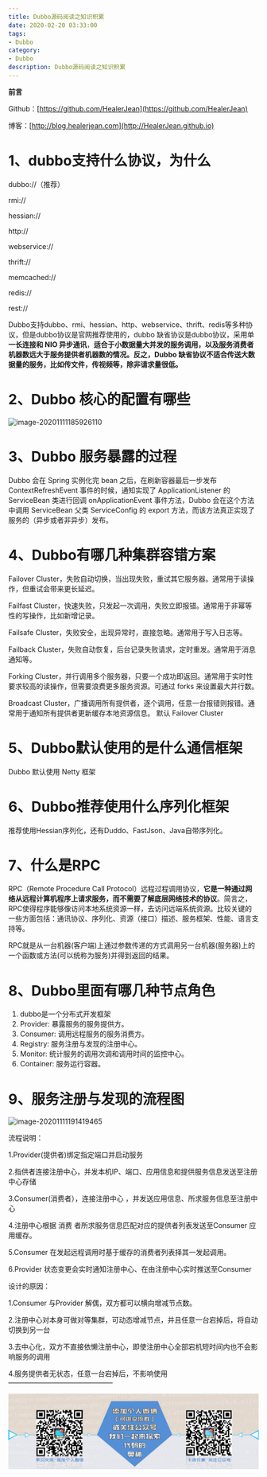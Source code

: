 ```yaml
---
title: Dubbo源码阅读之知识积累
date: 2020-02-20 03:33:00
tags: 
- Dubbo
category: 
- Dubbo
description: Dubbo源码阅读之知识积累
---
```


**前言**     

 Github：[https://github.com/HealerJean](https://github.com/HealerJean)         

 博客：[http://blog.healerjean.com](http://HealerJean.github.io)          



# 1、dubbo支持什么协议，为什么

dubbo://（推荐）   

rmi://   

hessian://   

http://   

webservice://   

thrift://    

memcached://    

redis://    

rest://  



Dubbo支持dubbo、rmi、hessian、http、webservice、thrift、redis等多种协议，但是dubbo协议是官网推荐使用的，dubbo 缺省协议是dubbo协议，采用单**一长连接和 NIO 异步通讯**，**适合于小数据量大并发的服务调用，以及服务消费者机器数远大于服务提供者机器数的情况。反之，Dubbo 缺省协议不适合传送大数据量的服务，比如传文件，传视频等，除非请求量很低。**  



# 2、Dubbo 核心的配置有哪些

![image-20201111185926110](https://raw.githubusercontent.com/HealerJean/HealerJean.github.io/master/blogImages/image-20201111185926110.png)

# 3、Dubbo 服务暴露的过程

Dubbo 会在 Spring 实例化完 bean 之后，在刷新容器最后一步发布 ContextRefreshEvent 事件的时候，通知实现了 ApplicationListener 的 ServiceBean 类进行回调 onApplicationEvent 事件方法，Dubbo 会在这个方法中调用 ServiceBean 父类 ServiceConfig 的 export 方法，而该方法真正实现了服务的（异步或者非异步）发布。



# 4、Dubbo有哪几种集群容错方案

Failover Cluster，失败自动切换，当出现失败，重试其它服务器。通常用于读操作，但重试会带来更长延迟。      

Failfast Cluster，快速失败，只发起一次调用，失败立即报错。通常用于非幂等性的写操作，比如新增记录。         

Failsafe Cluster，失败安全，出现异常时，直接忽略。通常用于写入日志等。           

Failback Cluster，失败自动恢复，后台记录失败请求，定时重发。通常用于消息通知等。            

Forking Cluster，并行调用多个服务器，只要一个成功即返回。通常用于实时性要求较高的读操作，但需要浪费更多服务资源。可通过 forks 来设置最大并行数。           

Broadcast Cluster，广播调用所有提供者，逐个调用，任意一台报错则报错。通常用于通知所有提供者更新缓存本地资源信息。 
默认 Failover Cluster

# 5、Dubbo默认使用的是什么通信框架

Dubbo 默认使用 Netty 框架



# 6、Dubbo推荐使用什么序列化框架



推荐使用Hessian序列化，还有Duddo、FastJson、Java自带序列化。



# 7、什么是RPC

RPC（Remote Procedure Call Protocol）远程过程调用协议，**它是一种通过网络从远程计算机程序上请求服务，而不需要了解底层网络技术的协议**。简言之，RPC使得程序能够像访问本地系统资源一样，去访问远端系统资源。比较关键的一些方面包括：通讯协议、序列化、资源（接口）描述、服务框架、性能、语言支持等。   

RPC就是从一台机器(客户端)上通过参数传递的方式调用另一台机器(服务器)上的一个函数或方法(可以统称为服务)并得到返回的结果。   



# 8、Dubbo里面有哪几种节点角色



1. dubbo是一个分布式开发框架
2. Provider: 暴露服务的服务提供方。
3. Consumer: 调用远程服务的服务消费方。
4. Registry: 服务注册与发现的注册中心。
5. Monitor: 统计服务的调用次调和调用时间的监控中心。
6. Container: 服务运行容器。





# 9、**服务注册与发现的流程图**

![image-20201111191419465](https://raw.githubusercontent.com/HealerJean/HealerJean.github.io/master/blogImages/image-20201111191419465.png)



流程说明：

1.Provider(提供者)绑定指定端口并启动服务

2.指供者连接注册中心，并发本机IP、端口、应用信息和提供服务信息发送至注册中心存储

3.Consumer(消费者），连接注册中心 ，并发送应用信息、所求服务信息至注册中心

4.注册中心根据 消费 者所求服务信息匹配对应的提供者列表发送至Consumer 应用缓存。

5.Consumer 在发起远程调用时基于缓存的消费者列表择其一发起调用。

6.Provider 状态变更会实时通知注册中心、在由注册中心实时推送至Consumer





设计的原因：

1.Consumer 与Provider 解偶，双方都可以横向增减节点数。

2.注册中心对本身可做对等集群，可动态增减节点，并且任意一台宕掉后，将自动切换到另一台

3.去中心化，双方不直接依懒注册中心，即使注册中心全部宕机短时间内也不会影响服务的调用

4.服务提供者无状态，任意一台宕掉后，不影响使用
———————————————











![ContactAuthor](https://raw.githubusercontent.com/HealerJean/HealerJean.github.io/master/assets/img/artical_bottom.jpg)





<link rel="stylesheet" href="https://unpkg.com/gitalk/dist/gitalk.css">

<script src="https://unpkg.com/gitalk@latest/dist/gitalk.min.js"></script> 
<div id="gitalk-container"></div>    
 <script type="text/javascript">
    var gitalk = new Gitalk({
		clientID: `1d164cd85549874d0e3a`,
		clientSecret: `527c3d223d1e6608953e835b547061037d140355`,
		repo: `HealerJean.github.io`,
		owner: 'HealerJean',
		admin: ['HealerJean'],
		id: 'VeqLtdamZ8MojySp',
    });
    gitalk.render('gitalk-container');
</script> 
